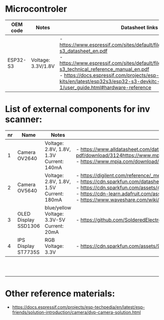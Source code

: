 # Microcontroler

| **OEM code** | **Notes** | **Datasheet links** |
| --- | --- | --- |
| ESP32-S3 | Voltage: 3.3V/1.8V | - https://www.espressif.com/sites/default/files/documentation/esp32-s3_datasheet_en.pdf <br /> - https://www.espressif.com/sites/default/files/documentation/esp32-s3_technical_reference_manual_en.pdf <br /> - https://docs.espressif.com/projects/esp-dev-kits/en/latest/esp32s3/esp32-s3-devkitc-1/user_guide.html#hardware-reference | 

# List of external components for inv scanner:

| **nr** | **Name** | **Notes** | **Datasheet link** | **Store link** |
| --- | --- | --- | --- | --- |
| 1 | Camera OV2640 | Voltage: 2.8V, 1.8V, 1.3V <br /> Current: 140mA | - https://www.alldatasheet.com/datasheet-pdf/download/3124https://www.mpja.com/download/ov2640data%20sheet.pdf07/OMNIVISION/OV2640.html <br /> - https://www.mpja.com/download/ov2640data%20sheet.pdf | https://pl.aliexpress.com/item/1005004518669324.html |
| 2 | Camera OV5640 | Voltage: 2.8V, 1.8V, 1.5V <br /> Current: 180mA | - https://digilent.com/reference/_media/reference/add-ons/pcam-5c/OV5640_product_brief.pdf <br /> - https://cdn.sparkfun.com/datasheets/Sensors/LightImaging/OV5640_datasheet.pdf  <br /> - https://cdn.sparkfun.com/assets/4/0/4/6/5/OV5640-Datasheet.pdf <br /> - https://cdn-learn.adafruit.com/assets/assets/000/118/306/original/ov5640_datasheet.pdf?1675869959 <br /> - https://www.waveshare.com/wiki/OV5640_Camera_Board_(C) | https://pl.aliexpress.com/item/1005005584274068.html |
| 3 | OLED Display SSD1306 | blue/yellow <br /> Voltage: 3.3V-5V <br /> Current: 20mA | - https://github.com/SolderedElectronics/Soldered-OLED-Display-Arduino-Library | https://pl.aliexpress.com/item/1005006783215094.html |
| 4 | IPS Display ST7735S | RGB <br /> Voltage: 3.3V | - https://cdn.sparkfun.com/assets/9/0/2/5/8/ST7735S_v1.1.pdf | https://pl.aliexpress.com/item/1005006209100114.html |

<br />
<br />

---

# Other reference materials:

- https://docs.espressif.com/projects/esp-techpedia/en/latest/esp-friends/solution-introduction/camera/dvp-camera-solution.html
